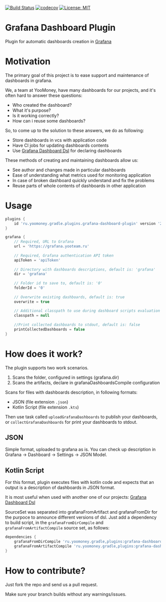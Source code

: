 [![Build Status](https://api.travis-ci.com/yoomoney-gradle-plugins/grafana-dashboard-plugin.svg?branch=master)](https://travis-ci.com/yoomoney-gradle-plugins/grafana-dashboard-plugin)
[![codecov](https://codecov.io/gh/yoomoney-gradle-plugins/grafana-dashboard-plugin/branch/master/graph/badge.svg)](https://codecov.io/gh/yoomoney-gradle-plugins/grafana-dashboard-plugin)
[![License: MIT](https://img.shields.io/badge/License-MIT-yellow.svg)](https://opensource.org/licenses/MIT)

# Grafana Dashboard Plugin

Plugin for automatic dashboards creation in [Grafana](https://grafana.com)

# Motivation

The primary goal of this project is to ease support and maintenance of dashboards in grafana. 

We, a team at YooMoney, have many dashboards for our projects, and it's often hard to answer these questions:

* Who created the dashboard?
* What it's purpose?
* Is it working correctly?
* How can i reuse some dashboards?

So, to come up to the solution to these answers, we do as following:

* Store dashboards in vcs with application code
* Have CI jobs for updating dashboards contents
* Use [Grafana Dashboard Dsl](https://github.com/yoomoney-tech/grafana-dashboard-dsl) for declaring dashboards

These methods of creating and maintaining dashboards allow us:

* See author and changes made in particular dashboards
* Ease of understanding what metrics used for monitoring application
* In case of broken dashboard quickly understand and fix the problems
* Reuse parts of whole contents of dashboards in other application

# Usage

```groovy
plugins {
    id 'ru.yoomoney.gradle.plugins.grafana-dashboard-plugin' version '2.0.5'
}

grafana {
    // Required, URL to Grafana
    url = 'https://grafana.yooteam.ru'
    
    // Required, Grafana authentication API token 
    apiToken = 'apiToken'
    
    // Directory with dashboards descriptions, default is: 'grafana'
    dir = 'grafana'
    
    // Folder id to save to, default is: '0'
    folderId = '0'
    
    // Overwrite existing dashboards, default is: true    
    overwrite = true
    
    // Additional classpath to use during dashboard scripts evaluation
    classpath = null
   
    //Print collected dashboards to stdout, default is: false
    printCollectedDashboards = false
}
```

# How does it work?

The plugin supports two work scenarios.
1. Scans the folder, configured in settings (grafana.dir)
2. Scans the artifacts, declare in grafanaDashboardsCompile configuration

Scans for files with dashboards description, in following formats:

* JSON (file extension `.json`)
* Kotlin Script (file extension `.kts`)

Then use task called `uploadGrafanaDashboards` to publish your dashboards, or `collectGrafanaDashboards` for print 
your dashboards to stdout.

## JSON

Simple format, uploaded to grafana as is.
You can check up description in Grafana -> Dashboard -> Settings -> JSON Model.

## Kotlin Script

For this format, plugin executes files with kotlin code and expects that
an output is a description of dashboards in JSON format.

It is most useful when used with another one of our projects: [Grafana Dashboard Dsl](https://github.com/yoomoney-tech/grafana-dashboard-dsl)

SourceSet was separated into grafanaFromArtifact and grafanaFromDir for the purpoce to announce different versions of dsl.
Just add a dependency to build script, in the `grafanaFromDirCompile` and `grafanaFromArtifactCompile` source set, 
as follows:

```groovy
dependencies {
    grafanaFromDirCompile 'ru.yoomoney.gradle,plugins:grafana-dashboard-dsl:1.2.0'
    grafanaFromArtifactCompile 'ru.yoomoney.gradle,plugins:grafana-dashboard-dsl:1.1.0'
}
```

# How to contribute?

Just fork the repo and send us a pull request.

Make sure your branch builds without any warnings/issues.